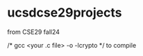 # ucsdcse29projects
from CSE29 fall24 


/* gcc <your .c file> -o <output name> -lcrypto */  to compile    